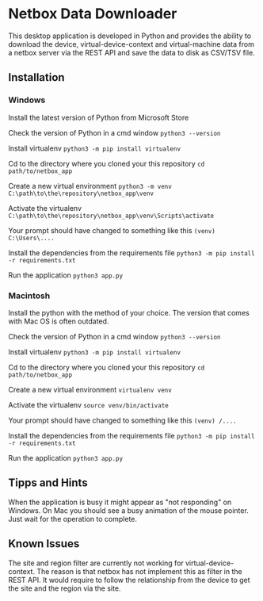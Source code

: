 # Netbox Data Downloader

This desktop application is developed in Python and provides the ability to download the device, virtual-device-context and virtual-machine data from a netbox server via the REST API and save the data to disk as CSV/TSV file.

## Installation

### Windows
Install the latest version of Python from Microsoft Store

Check the version of Python in a cmd window
`python3 --version`

Install virtualenv
`python3 -m pip install virtualenv`

Cd to the directory where you cloned your this repository
`cd path/to/netbox_app`

Create a new virtual environment
`python3 -m venv C:\path\to\the\repository\netbox_app\venv`

Activate the virtualenv
`C:\path\to\the\repository\netbox_app\venv\Scripts\activate`

Your prompt should have changed to something like this
`(venv) C:\Users\....`

Install the dependencies from the requirements file
`python3 -m pip install -r requirements.txt`

Run the application
`python3 app.py`

### Macintosh
Install the python with the method of your choice. The version that comes with Mac OS is often outdated.

Check the version of Python in a cmd window
`python3 --version`

Install virtualenv
`python3 -m pip install virtualenv`

Cd to the directory where you cloned your this repository
`cd path/to/netbox_app`

Create a new virtual environment
`virtualenv venv`

Activate the virtualenv
`source venv/bin/activate`

Your prompt should have changed to something like this
`(venv) /....`

Install the dependencies from the requirements file
`python3 -m pip install -r requirements.txt`

Run the application
`python3 app.py`

## Tipps and Hints

When the application is busy it might appear as "not responding" on Windows. On Mac you should see a busy animation of the mouse pointer.
Just wait for the operation to complete.

## Known Issues
The site and region filter are currently not working for virtual-device-context. The reason is that netbox has not implement this as filter in the REST API. It would require to follow the relationship from the device to get the site and the region via the site.


